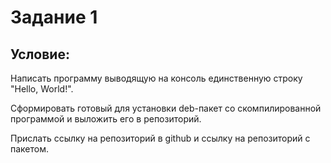 # Задание 1
## Условие:
Написать программу выводящую на консоль единственную строку "Hello, World!".

Сформировать готовый для установки deb-пакет со скомпилированной программой и выложить его в репозиторий.

Прислать ссылку на репозиторий в github и ссылку на репозиторий с пакетом.
